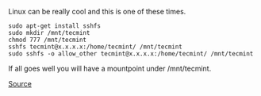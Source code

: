 Linux can be really cool and this is one of these times.

```
sudo apt-get install sshfs 
sudo mkdir /mnt/tecmint
chmod 777 /mnt/tecmint
sshfs tecmint@x.x.x.x:/home/tecmint/ /mnt/tecmint
sudo sshfs -o allow_other tecmint@x.x.x.x:/home/tecmint/ /mnt/tecmint
```

If all goes well you will have a mountpoint under /mnt/tecmint.

[Source](https://www.tecmint.com/sshfs-mount-remote-linux-filesystem-directory-using-ssh/)

